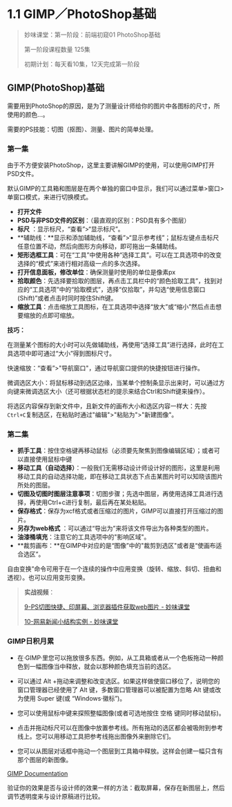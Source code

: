 # 1.1 GIMP／PhotoShop基础

> 妙味课堂：第一阶段：前端初窥01  PhotoShop基础
>
> 第一阶段课程数量 125集
>
> 初期计划：每天看10集，12天完成第一阶段



## GIMP(PhotoShop)基础

需要用到PhotoShop的原因，是为了测量设计师给你的图片中各图标的尺寸，所使用的颜色...。

需要的PS技能：切图（抠图）、测量、图片的简单处理。





### 第一集

由于不方便安装PhotoShop，这里主要讲解GIMP的使用，可以使用GIMP打开PSD文件。

默认GIMP的工具箱和图层是在两个单独的窗口中显示，我们可以通过菜单>窗口>单窗口模式，来进行切换模式。

- **打开文件**
- **PSD与非PSD文件的区别**：（最直观的区别：PSD具有多个图层）
- **标尺** ：显示标尺，“查看”>“显示标尺”。
- **辅助线：**显示和添加辅助线，“查看”>“显示参考线”；鼠标左键点击标尺任意位置不动，然后向图形方向移动，即可拖出一条辅助线。
- **矩形选框工具**：可在“工具”中使用各种“选择工具”。可以在工具选项中的改变选择的“模式”来进行相对高级一点的多次选择。
- **打开信息面板，修改单位**：确保测量时使用的单位是像素px
- **拾取颜色**：先选择要拾取的图层，再点击工具栏中的“颜色拾取工具”，找到对应的“工具选项”中的“拾取模式”，选择“仅拾取”，并勾选“使用信息窗口(Shift)”或者点击时同时按住Shift键。
- **缩放工具**：点击缩放工具图标，在工具选项中选择“放大”或“缩小”然后点击想要缩放的点即可缩放。

**技巧：**

在测量某个图标的大小时可以先做辅助线，再使用“选择工具”进行选择，此时在工具选项中即可通过“大小”得到图标尺寸。

快速缩放：“查看”>"导航窗口"，通过导航窗口提供的快捷按钮进行操作。

微调选区大小：将鼠标移动到选区边缘，当某单个控制条显示出来时，可以通过方向键来微调选区大小（还可根据状态栏的提示来结合Ctrl和Shift键来操作）。

将选区内容保存到新文件中，且新文件的画布大小和选区内容一样大：先按`Ctrl+C`复制选区，在粘贴时通过"编辑">"粘贴为">"新建图像"。




### 第二集



- **抓手工具**：按住空格键再移动鼠标（必须要先聚焦到图像编辑区域）；或者可以直接使用鼠标中键
- **移动工具（自动选择）**：一般我们无需移动设计师设计好的图形，这里是利用移动工具的自动选择功能，即在移动工具状态下点击某图片时可以知晓该图片所处的图层。
- **切图及切图时图层注意事项**：切图步骤；先选中图层，再使用选择工具进行选择，再使用Ctrl+c进行复制，最后再在某处粘贴。
- **保存格式**：保存为xcf格式或者压缩过的图片，GIMP可以直接打开压缩过的图片。
- **另存为web格式** ：可以通过“导出为”来将该文件导出为各种类型的图片。
- **油漆桶填充**：注意它的工具选项中的"影响区域"。
- **裁剪画布：**在GIMP中对应的是“图像”中的"裁剪到选区"或者是“使画布适合选区”。




自由变换”命令可用于在一个连续的操作中应用变换（旋转、缩放、斜切、扭曲和透视）。也可以应用变形变换。




> **实战视频**：
>
> [9-PS切图快捷、印屏幕、浏览器插件获取web图片 - 妙味课堂](https://study.miaov.com/v_show/216 "9-PS切图快捷、印屏幕、浏览器插件获取web图片 - 妙味课堂")
>
> [10-网易新闻小结构实例 - 妙味课堂](https://study.miaov.com/v_show/217 "10-网易新闻小结构实例 - 妙味课堂")


### GIMP日积月累

- 在·GIMP·里您可以拖放很多东西。例如，从工具箱或者从一个色板拖动一种颜色到一幅图像当中释放，就会以那种颜色填充当前的选区。

- 可以通过 Alt +拖动来调整和改变选区。如果这样做使窗口移位了，说明您的窗口管理器已经使用了 Alt 键，多数窗口管理器可以被配置为忽略 Alt 键或改为使用 Super 键(或 “Windows·徽标”)。
- 您可以使用鼠标中键来探照整幅图像(或者可选地按住 空格 键同时移动鼠标)。
- 点击并拖动标尺可以在图像中放置参考线。所有拖动的选区都会被吸附到参考线上。您可以用移动工具把参考线拖出图像外来删除它们。
- 您可以从图层对话框中拖动一个图层到工具箱中释放。这样会创建一幅只含有那个图层的新图像。




[GIMP Documentation](https://docs.gimp.org/ "GIMP Documentation")



验证你的效果是否与设计师的效果一样的方法：截取屏幕，保存在新图层上，然后调节透明度来与设计原稿进行比较。

